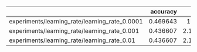 |                                                |   accuracy |    loss |
|:-----------------------------------------------|-----------:|--------:|
| experiments/learning_rate/learning_rate_0.0001 |   0.469643 | 1.5242  |
| experiments/learning_rate/learning_rate_0.001  |   0.436607 | 2.17505 |
| experiments/learning_rate/learning_rate_0.01   |   0.436607 | 2.11623 |